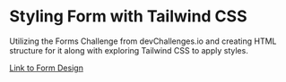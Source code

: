 # Styling Form with Tailwind CSS

Utilizing the Forms Challenge from devChallenges.io and creating HTML structure for it along with exploring Tailwind CSS to apply styles.

[Link to Form Design](https://www.figma.com/file/4B0x88GhiZvgVlcQPSQ73D/checkout-page-challenge?node-id=0%3A1&t=1CKgSbomHUTWVgba-0)
